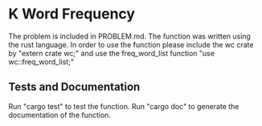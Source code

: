 # K Word Frequency

The problem is included in PROBLEM.md.
The function was written using the rust language. 
In order to use the function please include the wc crate by "extern crate wc;" and use the freq_word_list function "use wc::freq_word_list;"

## Tests and Documentation

Run "cargo test" to test the function.
Run "cargo doc" to generate the documentation of the function.

